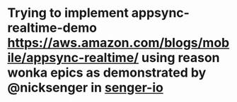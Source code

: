 # Trying to implement appsync-realtime-demo <https://aws.amazon.com/blogs/mobile/appsync-realtime/> using reason wonka epics as demonstrated by @nicksenger in [senger-io](https://github.com/nicksenger/senger-io)
